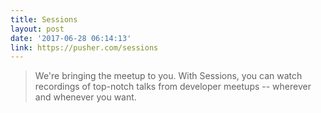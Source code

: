 ```yaml
---
title: Sessions
layout: post
date: '2017-06-28 06:14:13'
link: https://pusher.com/sessions
---
```


> We're bringing the meetup to you. With Sessions, you can watch recordings of top-notch talks from developer meetups -- wherever and whenever you want.